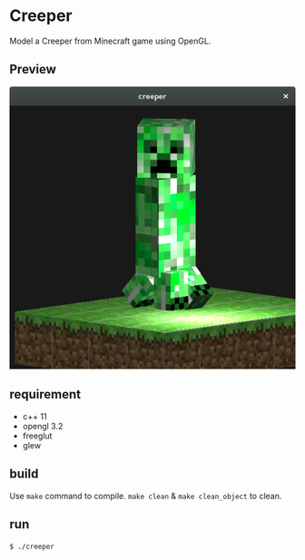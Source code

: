 # Creeper

Model a Creeper from Minecraft game using OpenGL.

## Preview

![](src/demo.png)

## requirement
- c++ 11
- opengl 3.2
- freeglut
- glew
## build
Use `make` command to compile.
`make clean` & `make clean_object` to clean.

## run
```shell
$ ./creeper
```